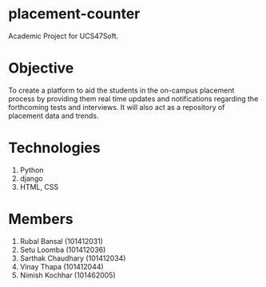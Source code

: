 # placement-counter
Academic Project for UCS47Soft.

# Objective
To create a platform to aid the students in the on-campus placement process by providing them real time updates and notifications regarding the forthcoming tests and interviews. It will also act as a repository of placement data and trends.


# Technologies
1. Python
2. django
3. HTML, CSS

# Members
1. Rubal Bansal (101412031)
2. Setu Loomba (101412036)
3. Sarthak Chaudhary (101412034)
4. Vinay Thapa (101412044)
5. Nimish Kochhar (101462005)
